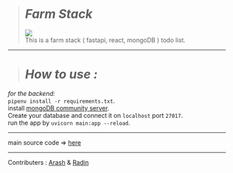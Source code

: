 ># _Farm Stack_
><img src="https://skillicons.dev/icons?i=fastapi,react,mongo" /><br>
This is a farm stack ( fastapi, react, mongoDB ) todo list.
***
># _How to use :_
_for the backend:_<br>
`pipenv install -r requirements.txt`.<br>
install [mongoDB community server](https://www.mongodb.com/try/download/community).<br>
Create your database and connect it on `localhost` port `27017`.<br>
run the app by `uvicorn main:app --reload`.
***
main source code => [here](https://github.com/BekBrace/FARM-Stack-Course)
***
Contributers : [Arash](https://github.com/ArashHaraj) & [Radin](https://github.com/radini1)

